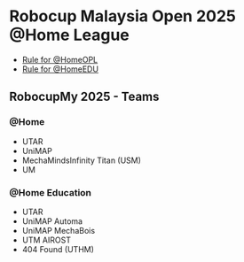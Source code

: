 # Robocup Malaysia Open 2025 @Home League

- [Rule for @HomeOPL ](./rules/at-home-robocup-my-2025.pdf)
- [Rule for @HomeEDU ](./rules/at-home-edu-robocup-my-2025.pdf)

## RobocupMy 2025 - Teams
### @Home
- UTAR
- UniMAP
- MechaMindsInfinity Titan (USM)
- UM

### @Home Education
- UTAR
- UniMAP Automa
- UniMAP MechaBois
- UTM AIROST
- 404 Found (UTHM)
